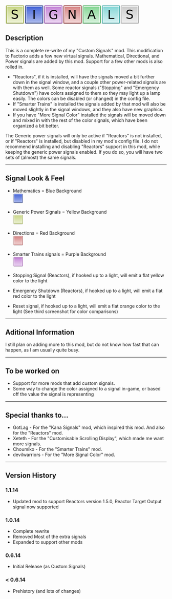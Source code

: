 ![Signals Logo](./signals.png "Signals Logo")

## Description

This is a complete re-write of my "Custom Signals" mod. 
This modification to Factorio adds a few new virtual signals. 
Mathematical, Directional, and Power signals are added by this mod. 
Support for a few other mods is also rolled in.

* "Reactors", if it is installed, will have the signals moved a bit further down 
in the signal window, and a couple other power-related signals are with them as well. 
Some reactor signals ("Stopping" and "Emergency Shutdown") have colors assigned to 
them so they may light up a lamp easily. The colors can be disabled (or changed) in 
the config file.
* If "Smarter Trains" is installed the signals added by that mod will also be moved
slightly in the signal windows, and they also have new graphics.
* If you have "More Signal Color" installed the signals will be moved down and mixed
in with the rest of the color signals, which have been organized a bit better.

The Generic power signals will only be active if "Reactors" is not installed, or if
"Reactors" is installed, but disabled in my mod's config file. I do not recommend 
installing and disabling "Reactors" support in this mod, while keeping the generic 
power signals enabled. If you do so, you will have two sets of (almost) the same 
signals.

---
## Signal Look & Feel

* Mathematics = Blue Background  
![Blue Background](./graphics/icons/colors/5.png "Blue Background")
* Generic Power Signals = Yellow Background  
![Yellow Background](./graphics/icons/colors/8.png "Yellow Background")
* Directions = Red Background  
![Red Background](./graphics/icons/colors/3.png "Red Background")
* Smarter Trains signals = Purple Background  
![Purple Background](./graphics/icons/colors/4.png "Purple Background")

* Stopping Signal (Reactors), if hooked up to a light, will emit a flat yellow color
to the light
* Emergency Shutdown (Reactors), if hooked up to a light, will emit a flat red color 
to the light
* Reset signal, if hooked up to a light, will emit a flat orange color to the light
(See third screenshot for color comparisons)

---
## Aditional Information
I still plan on adding more to this mod, but do not know how fast that can happen, 
as I am usually quite busy.

---
## To be worked on

* Support for more mods that add custom signals.
* Some way to change the color assigned to a signal in-game, or based off the value the
signal is representing

---
## Special thanks to...


* GotLag - For the "Kana Signals" mod, which inspired this mod. And also for the "Reactors" mod.
* Xeteth - For the "Customisable Scrolling Display", which made me want more signals.
* Choumiko - For the "Smarter Trains" mod.
* devilwarriors - For the "More Signal Color" mod.

---
## Version History
### 1.1.14

* Updated mod to support Reactors version 1.5.0, Reactor Target Output signal now supported

### 1.0.14

* Complete rewrite
* Removed Most of the extra signals
* Expanded to support other mods

### 0.6.14

* Initial Release (as Custom Signals)

### < 0.6.14

* Prehistory (and lots of changes)